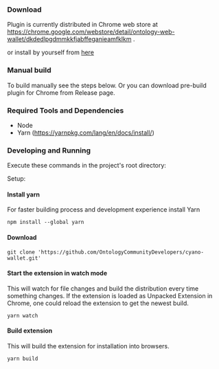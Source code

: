 
### Download 

Plugin is currently distributed in Chrome web store at https://chrome.google.com/webstore/detail/ontology-web-wallet/dkdedlpgdmmkkfjabffeganieamfklkm . 

or install by yourself from [here](https://github.com/OntologyCommunityDevelopers/cyano-wallet/releases)


### Manual build

To build manually see the steps below. Or you can download pre-build plugin for Chrome from Release page.

### Required Tools and Dependencies

* Node
* Yarn (https://yarnpkg.com/lang/en/docs/install/)

### Developing and Running

Execute these commands in the project's root directory:

Setup:

#### Install yarn
For faster building process and development experience install Yarn

```
npm install --global yarn
```

#### Download
```
git clone 'https://github.com/OntologyCommunityDevelopers/cyano-wallet.git'
```

#### Start the extension in watch mode
This will watch for file changes and build the distribution every time something changes. If the extension is loaded as Unpacked Extension in Chrome, one could reload the extension to get the newest build.

````
yarn watch
````

#### Build extension
This will build the extension for installation into browsers. 

````
yarn build
````